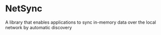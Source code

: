 # NetSync
A library that enables applications to sync in-memory data over the local network by automatic discovery
